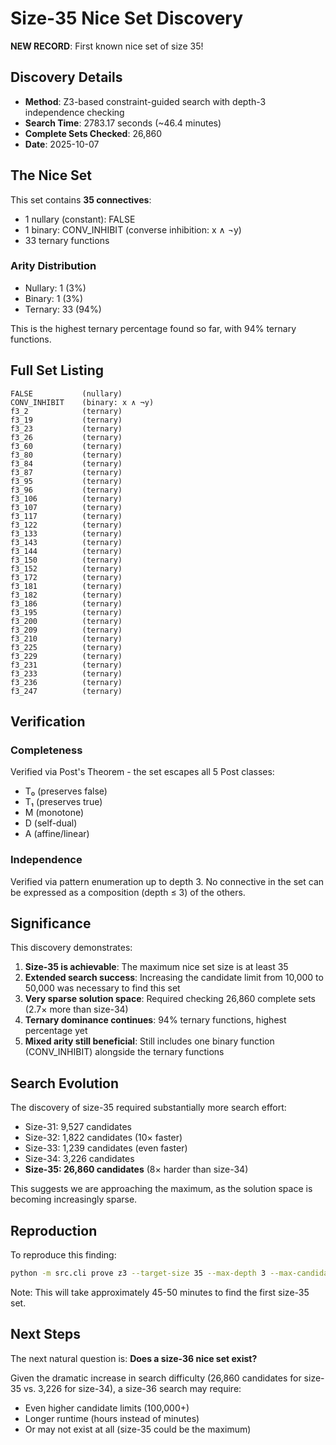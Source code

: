 # Size-35 Nice Set Discovery

**NEW RECORD**: First known nice set of size 35!

## Discovery Details

- **Method**: Z3-based constraint-guided search with depth-3 independence checking
- **Search Time**: 2783.17 seconds (~46.4 minutes)
- **Complete Sets Checked**: 26,860
- **Date**: 2025-10-07

## The Nice Set

This set contains **35 connectives**:
- 1 nullary (constant): FALSE
- 1 binary: CONV_INHIBIT (converse inhibition: x ∧ ¬y)
- 33 ternary functions

### Arity Distribution
- Nullary: 1 (3%)
- Binary: 1 (3%)
- Ternary: 33 (94%)

This is the highest ternary percentage found so far, with 94% ternary functions.

## Full Set Listing

```
FALSE           (nullary)
CONV_INHIBIT    (binary: x ∧ ¬y)
f3_2            (ternary)
f3_19           (ternary)
f3_23           (ternary)
f3_26           (ternary)
f3_60           (ternary)
f3_80           (ternary)
f3_84           (ternary)
f3_87           (ternary)
f3_95           (ternary)
f3_96           (ternary)
f3_106          (ternary)
f3_107          (ternary)
f3_117          (ternary)
f3_122          (ternary)
f3_133          (ternary)
f3_143          (ternary)
f3_144          (ternary)
f3_150          (ternary)
f3_152          (ternary)
f3_172          (ternary)
f3_181          (ternary)
f3_182          (ternary)
f3_186          (ternary)
f3_195          (ternary)
f3_200          (ternary)
f3_209          (ternary)
f3_210          (ternary)
f3_225          (ternary)
f3_229          (ternary)
f3_231          (ternary)
f3_233          (ternary)
f3_236          (ternary)
f3_247          (ternary)
```

## Verification

### Completeness
Verified via Post's Theorem - the set escapes all 5 Post classes:
- T₀ (preserves false)
- T₁ (preserves true)
- M (monotone)
- D (self-dual)
- A (affine/linear)

### Independence
Verified via pattern enumeration up to depth 3. No connective in the set can be expressed as a composition (depth ≤ 3) of the others.

## Significance

This discovery demonstrates:
1. **Size-35 is achievable**: The maximum nice set size is at least 35
2. **Extended search success**: Increasing the candidate limit from 10,000 to 50,000 was necessary to find this set
3. **Very sparse solution space**: Required checking 26,860 complete sets (2.7× more than size-34)
4. **Ternary dominance continues**: 94% ternary functions, highest percentage yet
5. **Mixed arity still beneficial**: Still includes one binary function (CONV_INHIBIT) alongside the ternary functions

## Search Evolution

The discovery of size-35 required substantially more search effort:
- Size-31: 9,527 candidates
- Size-32: 1,822 candidates (10× faster)
- Size-33: 1,239 candidates (even faster)
- Size-34: 3,226 candidates
- **Size-35: 26,860 candidates** (8× harder than size-34)

This suggests we are approaching the maximum, as the solution space is becoming increasingly sparse.

## Reproduction

To reproduce this finding:

```bash
python -m src.cli prove z3 --target-size 35 --max-depth 3 --max-candidates 50000
```

Note: This will take approximately 45-50 minutes to find the first size-35 set.

## Next Steps

The next natural question is: **Does a size-36 nice set exist?**

Given the dramatic increase in search difficulty (26,860 candidates for size-35 vs. 3,226 for size-34), a size-36 search may require:
- Even higher candidate limits (100,000+)
- Longer runtime (hours instead of minutes)
- Or may not exist at all (size-35 could be the maximum)

